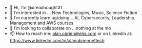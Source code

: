 - 👋 Hi, I’m @dreadnought31
- 👀 I’m interested in ... New Technologies, Music, Science Fiction
- 🌱 I’m currently learning/doing ...AI, Cybersecurity, Leadership, Management and AWS courses
- 💞️ I’m looking to collaborate on ...nothing at the mo
- 📫 How to reach me: alan.obrien@ehs.com or on Linkedin at: https://www.linkedin.com/in/alanobriennettech

<!---
dreadnought31/dreadnought31 is a ✨ special ✨ repository because its `README.md` (this file) appears on your GitHub profile.
You can click the Preview link to take a look at your changes.
--->
